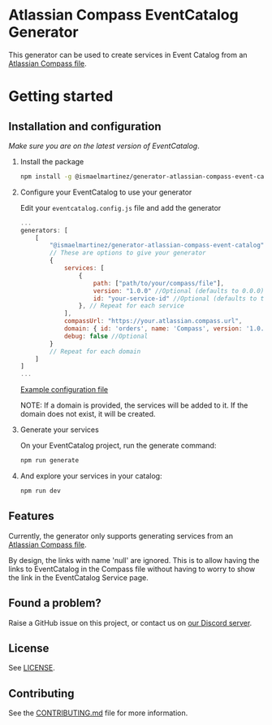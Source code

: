 # Atlassian Compass EventCatalog Generator

This generator can be used to create services in Event Catalog from an [Atlassian Compass file].

# Getting started

## Installation and configuration

_Make sure you are on the latest version of EventCatalog_.

1. Install the package

   ```sh
   npm install -g @ismaelmartinez/generator-atlassian-compass-event-catalog
   ```

1. Configure your EventCatalog to use your generator

   Edit your `eventcatalog.config.js` file and add the generator

   ```js
   ...
   generators: [
       [
           "@ismaelmartinez/generator-atlassian-compass-event-catalog",
           // These are options to give your generator
           {
               services: [
                   {
                       path: ["path/to/your/compass/file"],
                       version: "1.0.0" //Optional (defaults to 0.0.0)
                       id: "your-service-id" //Optional (defaults to the `name` in the compass file)
                   }, // Repeat for each service
               ],
               compassUrl: "https://your.atlassian.compass.url",
               domain: { id: 'orders', name: 'Compass', version: '1.0.0' }, //Optional
               debug: false //Optional
           }
           // Repeat for each domain
       ]
   ]
   ...
   ```

   [Example configuration file](examples/eventcatalog.config.js)

   NOTE: If a domain is provided, the services will be added to it. If the domain does not exist, it will be created.

1. Generate your services

   On your EventCatalog project, run the generate command:

   ```sh
   npm run generate
   ```

1. And explore your services in your catalog:

   ```sh
   npm run dev
   ```

## Features

Currently, the generator only supports generating services from an [Atlassian Compass file].

By design, the links with name 'null' are ignored. This is to allow having the links to EventCatalog in the Compass file without having to worry to show the link in the EventCatalog Service page.

## Found a problem?

Raise a GitHub issue on this project, or contact us on [our Discord server](https://discord.gg/3rjaZMmrAm).

## License

See [LICENSE](LICENSE).

## Contributing

See the [CONTRIBUTING.md](CONTRIBUTING.md) file for more information.

[Atlassian Compass file]: https://developer.atlassian.com/cloud/compass/config-as-code/structure-and-contents-of-a-compass-yml-file/
